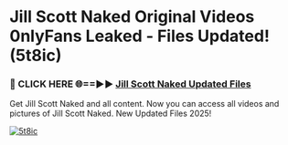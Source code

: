 # Jill Scott Naked Original Videos 0nlyFans Leaked - Files Updated! (5t8ic)

<h3>🔴 CLICK HERE 🌐==►► <a href="https://tinyurl.com/up5wt9bj" rel="nofollow">Jill Scott Naked Updated Files</a></h3>

Get Jill Scott Naked and all content. Now you can access all videos and pictures of Jill Scott Naked. New Updated Files 2025!

[![5t8ic](https://i.imgur.com/ABiUzMV.gif)](https://tinyurl.com/up5wt9bj)
